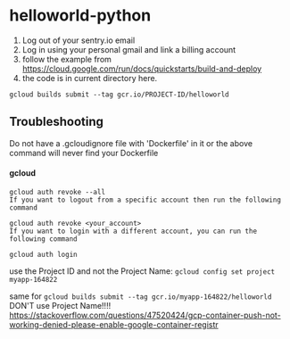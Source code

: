 # helloworld-python
1. Log out of your sentry.io email
2. Log in using your personal gmail and link a billing account
3. follow the example from https://cloud.google.com/run/docs/quickstarts/build-and-deploy 
4. the code is in current directory here.

`gcloud builds submit --tag gcr.io/PROJECT-ID/helloworld`

## Troubleshooting
Do not have a .gcloudignore file with 'Dockerfile' in it or the above command will never find your Dockerfile


#### gcloud
```
gcloud auth revoke --all
If you want to logout from a specific account then run the following command

gcloud auth revoke <your_account>
If you want to login with a different account, you can run the following command

gcloud auth login
```


use the Project ID and not the Project Name:
`gcloud config set project myapp-164822`


same for `gcloud builds submit --tag gcr.io/myapp-164822/helloworld` DON'T use Project Name!!!!
https://stackoverflow.com/questions/47520424/gcp-container-push-not-working-denied-please-enable-google-container-registr
